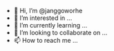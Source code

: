- 👋 Hi, I’m @janggoworhe
- 👀 I’m interested in ...
- 🌱 I’m currently learning ...
- 💞️ I’m looking to collaborate on ...
- 📫 How to reach me ...

<!---
janggoworhe/janggoworhe is a ✨ special ✨ repository because its `README.md` (this file) appears on your GitHub profile.
You can click the Preview link to take a look at your changes.
--->
